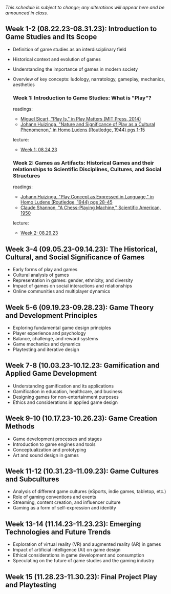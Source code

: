 *This schedule is subject to change; any alterations will appear here and be announced in class.*

## Week 1-2 (08.22.23-08.31.23): Introduction to Game Studies and Its Scope

- Definition of game studies as an interdisciplinary field
- Historical context and evolution of games
- Understanding the importance of games in modern society
- Overview of key concepts: ludology, narratology, gameplay, mechanics, aesthetics

  ### Week 1: Introduction to Game Studies: What is "Play"?
  readings:
  - [Miguel Sicart, "Play Is," in Play Matters (MIT Press, 2014)](readings/sicart_playmatters_1.pdf)
  - [Johann Huizinga, "Nature and Significance of Play as a Cultural Phenomenon," in Homo Ludens (Routledge, 1944) pgs 1-15](readings/huizinga_homoludens_1.pdf)
  
  lecture:
  - [Week 1: 08.24.23](readings/130_Week_01.pdf)

  ### Week 2: Games as Artifacts: Historical Games and their relationships to Scientific Disciplines, Cultures, and Social Structures
  readings:
  - [Johann Huizinga, "Play Concept as Expressed in Language," in Homo Ludens (Routledge, 1944) pgs 28-45](readings/huizinga_homoludens_2.pdf)
  - [Claude Shannon, "A Chess-Playing Machine," Scientific American, 1950](readings/shannon_chess1950.pdf)
  
  lecture:
  - [Week 2: 08.29.23](readings/130_Week_02.pdf)

## Week 3-4 (09.05.23-09.14.23): The Historical, Cultural, and Social Significance of Games
- Early forms of play and games
- Cultural analysis of games
- Representation in games: gender, ethnicity, and diversity
- Impact of games on social interactions and relationships
- Online communities and multiplayer dynamics

## Week 5-6 (09.19.23-09.28.23): Game Theory and Development Principles
- Exploring fundamental game design principles
- Player experience and psychology
- Balance, challenge, and reward systems
- Game mechanics and dynamics
- Playtesting and iterative design

## Week 7-8 (10.03.23-10.12.23: Gamification and Applied Game Development
- Understanding gamification and its applications
- Gamification in education, healthcare, and business
- Designing games for non-entertainment purposes
- Ethics and considerations in applied game design

## Week 9-10 (10.17.23-10.26.23): Game Creation Methods
- Game development processes and stages
- Introduction to game engines and tools
- Conceptualization and prototyping
- Art and sound design in games

## Week 11-12 (10.31.23-11.09.23): Game Cultures and Subcultures
- Analysis of different game cultures (eSports, indie games, tabletop, etc.)
- Role of gaming conventions and events
- Streaming, content creation, and influencer culture
- Gaming as a form of self-expression and identity

## Week 13-14 (11.14.23-11.23.23): Emerging Technologies and Future Trends
- Exploration of virtual reality (VR) and augmented reality (AR) in games
- Impact of artificial intelligence (AI) on game design
- Ethical considerations in game development and consumption
- Speculating on the future of game studies and the gaming industry

## Week 15 (11.28.23-11.30.23): Final Project Play and Playtesting

